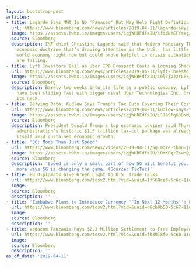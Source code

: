 ```yaml
---
layout: bootstrap-post
articles:
- title: Lagarde Says MMT Is No 'Panacea' But May Help Fight Deflation
  url: https://www.bloomberg.com/news/articles/2019-04-11/lagarde-says-mmt-is-no-panacea-but-may-help-fight-deflation
  image: https://assets.bwbx.io/images/users/iqjWHBFdfxIU/ifddNVCFYsxg/v0/1200x800.jpg
  source: Bloomberg
  description: IMF chief Christine Lagarde said that Modern Monetary Theory, a progressive
    economic doctrine that’s drawing attention in the U.S., has little to offer the
    world economy right now but could prove helpful in crisis situations when prices
    are falling.
- title: Lyft Investors Bail as Uber IPO Prospect Casts a Looming Shadow
  url: https://www.bloomberg.com/news/articles/2019-04-11/lyft-investors-bail-as-uber-ipo-prospect-casts-a-looming-shadow
  image: https://assets.bwbx.io/images/users/iqjWHBFdfxIU/i0lZjXJzYLEk/v0/1200x801.jpg
  source: Bloomberg
  description: Barely two weeks into its life as a public company, Lyft Inc. shares
    have been sliding fast with bigger rival Uber Technologies Inc. breathing down
    its neck.
- title: Defying Data, Kudlow Says Trump's Tax Cuts Covering Their Costs
  url: https://www.bloomberg.com/news/articles/2019-04-11/kudlow-says-trump-s-tax-cuts-already-paying-for-themselves
  image: https://assets.bwbx.io/images/users/iqjWHBFdfxIU/iJJ6SPqG3DNM/v0/1200x800.jpg
  source: Bloomberg
  description: President Donald Trump’s top economic adviser said Thursday that the
    administration’s historic $1.5 trillion tax-cut package was already paying for
    itself amid sustained economic growth.
- title: '5G: More Than Just Speed'
  url: https://www.bloomberg.com/news/videos/2019-04-11/5g-more-than-just-speed-video
  image: https://assets.bwbx.io/images/users/iqjWHBFdfxIU/iOYKFqrZswoQ/v5/-1x-1.jpg
  source: Bloomberg
  description: 'Speed is only a small part of how 5G will benefit you. Here are 3
    more ways 5G is changing the game. (Source: TicToc)'
- title: EU Diplomats Give Green Light to U.S. Trade Talks
  url: https://www.bloomberg.com/tosv2.html?vid=&uuid=1f568ce0-5c6c-11e9-9a1b-f1a6e05320c0&url=L25ld3MvYXJ0aWNsZXMvMjAxOS0wNC0xMS9ldS1kaXBsb21hdHMtYXJlLXNhaWQtdG8tZ2l2ZS1ncmVlbi1saWdodC10by11LXMtdHJhZGUtdGFsa3M=
  image: 
  source: Bloomberg
  description: ''
- title: 'Zimbabwe Plans to Introduce Currency ''In Next 12 Months'': FM Ncube'
  url: https://www.bloomberg.com/tosv2.html?vid=&uuid=c6cb9b50-5c67-11e9-a2f1-ff115cfb7aad&url=L25ld3MvdmlkZW9zLzIwMTktMDQtMTEvemltYmFid2UtcGxhbnMtdG8taW50cm9kdWNlLWN1cnJlbmN5LWluLW5leHQtMTItbW9udGhzLWZtLW5jdWJlLXZpZGVv
  image: 
  source: Bloomberg
  description: ''
- title: Vodacom Tanzania Pays $2.3 Million Settlement to Free Employees
  url: https://www.bloomberg.com/tosv2.html?vid=&uuid=fb3918f0-5c6b-11e9-ace2-09653c089c9a&url=L25ld3MvYXJ0aWNsZXMvMjAxOS0wNC0xMS92b2RhY29tLXRhbnphbmlhLXBheXMtMi0zLW1pbGxpb24tc2V0dGxlbWVudC10by1mcmVlLWVtcGxveWVlcw==
  image: 
  source: Bloomberg
  description: ''
as_of_date: '2019-04-11'
---
```


